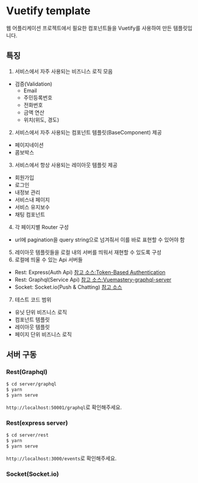 # Vuetify template
웹 어플리케이션 프로젝트에서 필요한 컴포넌트들을 Vuetify를 사용하여 만든 템플릿입니다.
## 특징 
1. 서비스에서 자주 사용되는 비즈니스 로직 모음
  - 검증(Validation)
    - Email
    - 주민등록번호
    - 전화번호
    - 금액 연산
    - 위치(위도, 경도)
2. 서비스에서 자주 사용되는 컴포넌트 템플릿(BaseComponent) 제공
  - 페이지네이션
  - 콤보박스
3. 서비스에서 항상 사용되는 레이아웃 템플릿 제공
  - 회원가입
  - 로그인
  - 내정보 관리
  - 서비스내 페이지
  - 서비스 유지보수
  - 채팅 컴포넌트
4. 각 페이지별 Router 구성
  - url에 pagination을 query string으로 넘겨줘서 이를 바로 표현할 수 있어야 함
5. 레이아웃 템플릿들을 로컬 내의 서버를 띄워서 재현할 수 있도록 구성
6. 로컬에 띄울 수 있는 Api 서버들
  - Rest: Express(Auth Api) [참고 소스:Token-Based Authentication](https://github.com/Code-Pop/authentication_course/releases/tag/lesson7_FINISH)
  - Rest: Graphql(Service Api) [참고 소스:Vuemastery-graphql-server](https://gitlab.com/ntepluhina/vuemastery-graphql-server)
  - Socket: Socket.io(Push & Chatting) [참고 소스](https://socket.io/get-started/chat)
7. 테스트 코드 범위
  - 유닛 단위 비즈니스 로직
  - 컴포넌트 템플릿
  - 레이아웃 템플릿
  - 페이지 단위 비즈니스 로직
## 서버 구동
### Rest(Graphql)
```bash
$ cd server/graphql
$ yarn
$ yarn serve
```
`http://localhost:50001/graphql`로 확인해주세요.
### Rest(express server)
```bash
$ cd server/rest
$ yarn
$ yarn serve
```
`http://localhost:3000/events`로 확인해주세요.
### Socket(Socket.io)
```bash
```